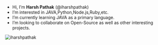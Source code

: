 
-  Hi, I’m **Harsh Pathak** (@iharshpathak)
-  I’m interested in JAVA,Python,Node.js,Ruby,etc.
-  I’m currently learning JAVA as a primary language.
-  I’m looking to collaborate on Open-Source as well as other interesting projects.
<!--📫 How to reach me (just ping me via a message)-->
<!---
iharshpathak/iharshpathak is a ✨ special ✨ repository because its `README.md` (this file) appears on your GitHub profile.
You can click the Preview link to take a look at your changes.
--->
![iharshpathak](https://user-images.githubusercontent.com/83153262/115984460-c90a4a80-a5c4-11eb-888c-25faeb3542fa.gif)
